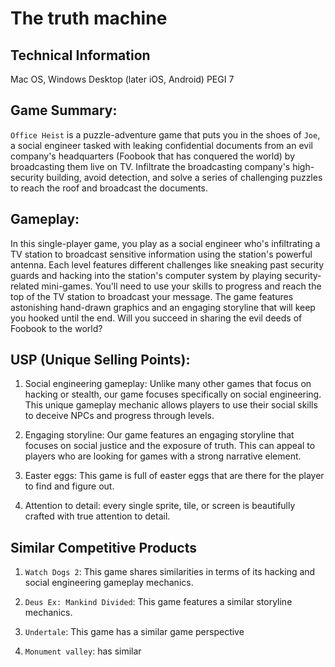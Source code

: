 # The truth machine

## Technical Information 

Mac OS, Windows Desktop (later iOS, Android)
PEGI 7

## Game Summary:
`Office Heist` is a puzzle-adventure game that puts you in the shoes of `Joe`, a social engineer tasked with leaking confidential documents from an evil company's headquarters (Foobook that has conquered the world) by broadcasting them live on TV. Infiltrate the broadcasting company's high-security building, avoid detection, and solve a series of challenging puzzles to reach the roof and broadcast the documents.

## Gameplay:
In this single-player game, you play as a social engineer who's infiltrating a TV station to broadcast sensitive information using the station's powerful antenna. Each level features different challenges like sneaking past security guards and hacking into the station's computer system by playing security-related mini-games. You'll need to use your skills to progress and reach the top of the TV station to broadcast your message. The game features astonishing hand-drawn graphics and an engaging storyline that will keep you hooked until the end. Will you succeed in sharing the evil deeds of Foobook to the world?

## USP (Unique Selling Points):
1. Social engineering gameplay: Unlike many other games that focus on hacking or stealth, our game focuses specifically on social engineering. This unique gameplay mechanic allows players to use their social skills to deceive NPCs and progress through levels.

2. Engaging storyline: Our game features an engaging storyline that focuses on social justice and the exposure of truth. This can appeal to players who are looking for games with a strong narrative element.

3. Easter eggs: This game is full of easter eggs that are there for the player to find and figure out.

4. Attention to detail: every single sprite, tile, or screen is beautifully crafted with true attention to detail.

## Similar Competitive Products
1. `Watch Dogs 2`: This game shares similarities in terms of its hacking and social engineering gameplay mechanics.

2. `Deus Ex: Mankind Divided`: This game features a similar storyline mechanics. 

3. `Undertale`: This game has a similar game perspective

4. `Monument valley`: has similar 